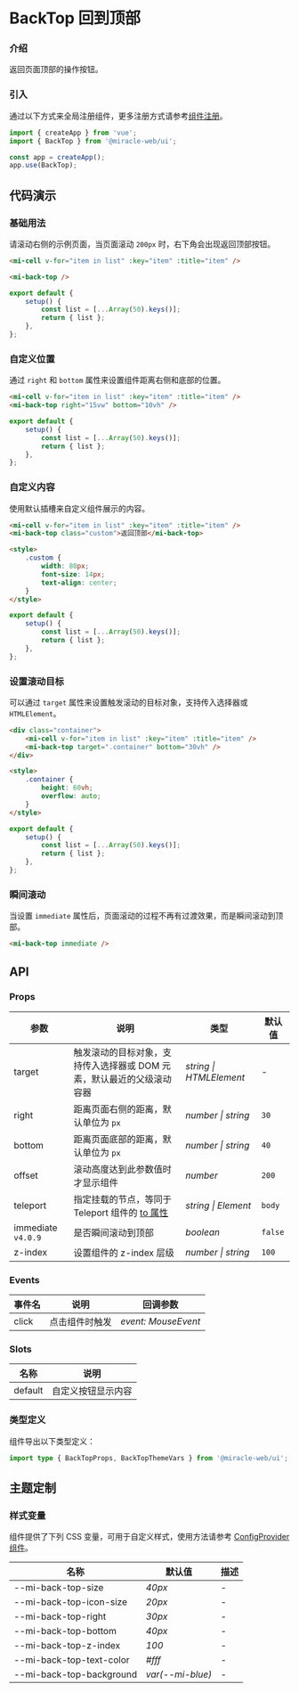 # BackTop 回到顶部

### 介绍

返回页面顶部的操作按钮。

### 引入

通过以下方式来全局注册组件，更多注册方式请参考[组件注册](#/zh-CN/advanced-usage#zu-jian-zhu-ce)。

```js
import { createApp } from 'vue';
import { BackTop } from '@miracle-web/ui';

const app = createApp();
app.use(BackTop);
```

## 代码演示

### 基础用法

请滚动右侧的示例页面，当页面滚动 `200px` 时，右下角会出现返回顶部按钮。

```html
<mi-cell v-for="item in list" :key="item" :title="item" />

<mi-back-top />
```

```js
export default {
    setup() {
        const list = [...Array(50).keys()];
        return { list };
    },
};
```

### 自定义位置

通过 `right` 和 `bottom` 属性来设置组件距离右侧和底部的位置。

```html
<mi-cell v-for="item in list" :key="item" :title="item" />
<mi-back-top right="15vw" bottom="10vh" />
```

```js
export default {
    setup() {
        const list = [...Array(50).keys()];
        return { list };
    },
};
```

### 自定义内容

使用默认插槽来自定义组件展示的内容。

```html
<mi-cell v-for="item in list" :key="item" :title="item" />
<mi-back-top class="custom">返回顶部</mi-back-top>

<style>
    .custom {
        width: 80px;
        font-size: 14px;
        text-align: center;
    }
</style>
```

```js
export default {
    setup() {
        const list = [...Array(50).keys()];
        return { list };
    },
};
```

### 设置滚动目标

可以通过 `target` 属性来设置触发滚动的目标对象，支持传入选择器或 `HTMLElement`。

```html
<div class="container">
    <mi-cell v-for="item in list" :key="item" :title="item" />
    <mi-back-top target=".container" bottom="30vh" />
</div>

<style>
    .container {
        height: 60vh;
        overflow: auto;
    }
</style>
```

```js
export default {
    setup() {
        const list = [...Array(50).keys()];
        return { list };
    },
};
```

### 瞬间滚动

当设置 `immediate` 属性后，页面滚动的过程不再有过渡效果，而是瞬间滚动到顶部。

```html
<mi-back-top immediate />
```

## API

### Props

| 参数 | 说明 | 类型 | 默认值 |
| --- | --- | --- | --- |
| target | 触发滚动的目标对象，支持传入选择器或 DOM 元素，默认最近的父级滚动容器 | _string \| HTMLElement_ | - |
| right | 距离页面右侧的距离，默认单位为 `px` | _number \| string_ | `30` |
| bottom | 距离页面底部的距离，默认单位为 `px` | _number \| string_ | `40` |
| offset | 滚动高度达到此参数值时才显示组件 | _number_ | `200` |
| teleport | 指定挂载的节点，等同于 Teleport 组件的 [to 属性](https://cn.vuejs.org/api/built-in-components.html#teleport) | _string \| Element_ | `body` |
| immediate `v4.0.9` | 是否瞬间滚动到顶部 | _boolean_ | `false` |
| z-index | 设置组件的 z-index 层级 | _number \| string_ | `100` |

### Events

| 事件名 | 说明           | 回调参数            |
| ------ | -------------- | ------------------- |
| click  | 点击组件时触发 | _event: MouseEvent_ |

### Slots

| 名称    | 说明               |
| ------- | ------------------ |
| default | 自定义按钮显示内容 |

### 类型定义

组件导出以下类型定义：

```ts
import type { BackTopProps, BackTopThemeVars } from '@miracle-web/ui';
```

## 主题定制

### 样式变量

组件提供了下列 CSS 变量，可用于自定义样式，使用方法请参考 [ConfigProvider 组件](#/zh-CN/config-provider)。

| 名称                     | 默认值           | 描述 |
| ------------------------ | ---------------- | ---- |
| --mi-back-top-size       | _40px_           | -    |
| --mi-back-top-icon-size  | _20px_           | -    |
| --mi-back-top-right      | _30px_           | -    |
| --mi-back-top-bottom     | _40px_           | -    |
| --mi-back-top-z-index    | _100_            | -    |
| --mi-back-top-text-color | _#fff_           | -    |
| --mi-back-top-background | _var(--mi-blue)_ | -    |
